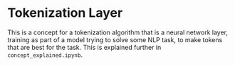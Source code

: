 # Tokenization Layer
This is a concept for a tokenization algorithm that is a neural network layer, training as part of a model trying to solve some NLP task, to make tokens that are best for the task. This is explained further in `concept_explained.ipynb`.
